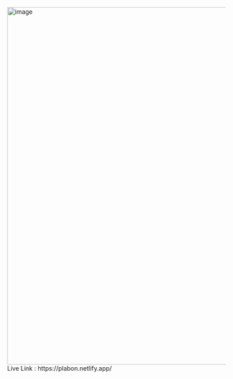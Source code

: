 <img width="1917" height="824" alt="image" src="https://github.com/user-attachments/assets/e644e24c-4a6d-4868-bc95-4541d13402a5" />
Live Link : https://plabon.netlify.app/
